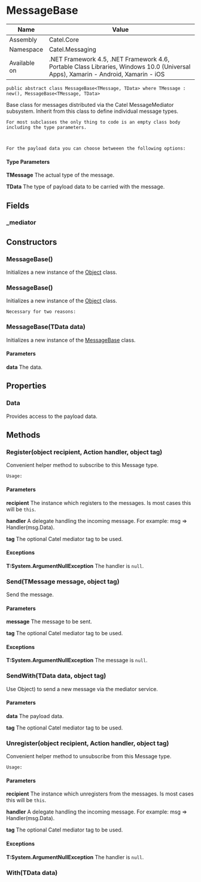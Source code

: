 

# MessageBase

Name|Value
---|---
Assembly|Catel.Core
Namespace|Catel.Messaging
Available on|.NET Framework 4.5, .NET Framework 4.6, Portable Class Libraries, Windows 10.0 (Universal Apps), Xamarin - Android, Xamarin - iOS

```
public abstract class MessageBase<TMessage, TData> where TMessage : new(), MessageBase<TMessage, TData> 
```

Base class for messages distributed via the Catel MessageMediator subsystem. Inherit from this class
    to define individual message types.
    


    For most subclasses the only thing to code is an empty class body including the type parameters.
    


    For the payload data you can choose betweeen the following options:

#### Type Parameters

**TMessage**
The actual type of the message.

**TData**
The type of payload data to be carried with the message.



## Fields

### _mediator

## Constructors

### MessageBase()

Initializes a new instance of the [Object](#) class.



### MessageBase()

Initializes a new instance of the [Object](#) class.
    


    Necessary for two reasons:



### MessageBase(TData data)

Initializes a new instance of the [MessageBase](#) class.

#### Parameters

**data**
The data.



## Properties

### Data

Provides access to the payload data.



## Methods

### Register(object recipient, Action<TMessage> handler, object tag)

Convenient helper method to subscribe to this Message type.
    


    Usage:

#### Parameters

**recipient**
The instance which registers to the messages. Is most cases this will be ```this```.

**handler**
A delegate handling the incoming message. For example: msg =&gt; Handler(msg.Data).

**tag**
The optional Catel mediator tag to be used.

#### Exceptions

**T:System.ArgumentNullException**
The handler is ```null```.



### Send(TMessage message, object tag)

Send the message.

#### Parameters

**message**
The message to be sent.

**tag**
The optional Catel mediator tag to be used.

#### Exceptions

**T:System.ArgumentNullException**
The message is ```null```.



### SendWith(TData data, object tag)

Use Object) to send a new message via the mediator service.

#### Parameters

**data**
The payload data.

**tag**
The optional Catel mediator tag to be used.



### Unregister(object recipient, Action<TMessage> handler, object tag)

Convenient helper method to unsubscribe from this Message type.
    


    Usage:

#### Parameters

**recipient**
The instance which unregisters from the messages. Is most cases this will be ```this```.

**handler**
A delegate handling the incoming message. For example: msg =&gt; Handler(msg.Data).

**tag**
The optional Catel mediator tag to be used.

#### Exceptions

**T:System.ArgumentNullException**
The handler is ```null```.



### With(TData data)

